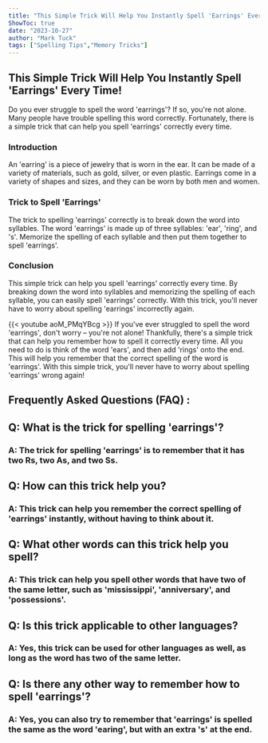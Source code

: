 ```yaml
---
title: "This Simple Trick Will Help You Instantly Spell 'Earrings' Every Time!"
ShowToc: true 
date: "2023-10-27"
author: "Mark Tuck" 
tags: ["Spelling Tips","Memory Tricks"]
---
```

## This Simple Trick Will Help You Instantly Spell 'Earrings' Every Time!

Do you ever struggle to spell the word 'earrings'? If so, you're not alone. Many people have trouble spelling this word correctly. Fortunately, there is a simple trick that can help you spell 'earrings' correctly every time.

### Introduction

An 'earring' is a piece of jewelry that is worn in the ear. It can be made of a variety of materials, such as gold, silver, or even plastic. Earrings come in a variety of shapes and sizes, and they can be worn by both men and women.

### Trick to Spell 'Earrings'

The trick to spelling 'earrings' correctly is to break down the word into syllables. The word 'earrings' is made up of three syllables: 'ear', 'ring', and 's'. Memorize the spelling of each syllable and then put them together to spell 'earrings'.

### Conclusion

This simple trick can help you spell 'earrings' correctly every time. By breaking down the word into syllables and memorizing the spelling of each syllable, you can easily spell 'earrings' correctly. With this trick, you'll never have to worry about spelling 'earrings' incorrectly again.

{{< youtube aoM_PMqYBcg >}} 
If you've ever struggled to spell the word 'earrings', don't worry – you're not alone! Thankfully, there's a simple trick that can help you remember how to spell it correctly every time. All you need to do is think of the word 'ears', and then add 'rings' onto the end. This will help you remember that the correct spelling of the word is 'earrings'. With this simple trick, you'll never have to worry about spelling 'earrings' wrong again!

## Frequently Asked Questions (FAQ) :
<h2>Q: What is the trick for spelling 'earrings'?</h2>

<h3>A: The trick for spelling 'earrings' is to remember that it has two Rs, two As, and two Ss.</h3>

<h2>Q: How can this trick help you?</h2>

<h3>A: This trick can help you remember the correct spelling of 'earrings' instantly, without having to think about it.</h3>

<h2>Q: What other words can this trick help you spell?</h2>

<h3>A: This trick can help you spell other words that have two of the same letter, such as 'mississippi', 'anniversary', and 'possessions'.</h3>

<h2>Q: Is this trick applicable to other languages?</h2>

<h3>A: Yes, this trick can be used for other languages as well, as long as the word has two of the same letter.</h3>

<h2>Q: Is there any other way to remember how to spell 'earrings'?</h2>

<h3>A: Yes, you can also try to remember that 'earrings' is spelled the same as the word 'earing', but with an extra 's' at the end.</h3>





